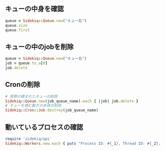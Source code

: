 ## キューの中身を確認

```ruby
queue = Sidekiq::Queue.new("キュー名")
queue.size
queue.first
```

## キューの中のjobを削除

```ruby
queue = Sidekiq::Queue.new("キュー名")
job = queue.to_a[0]
job.delete
```

## Cronの削除

```ruby
# 実際の積まれたキューの削除
Sidekiq::Queue.new(job_queue_name).each { |job| job.delete }
# キューを積む動きの本体の削除
Sidekiq::Cron::Job.destroy(job_queue_name)
```

## 動いているプロセスの確認

```ruby
require 'sidekiq/api'
Sidekiq::Workers.new.each { puts "Process ID: #{_1}, Thread ID: #{_2}, Job Info: #{_3}" }
```
